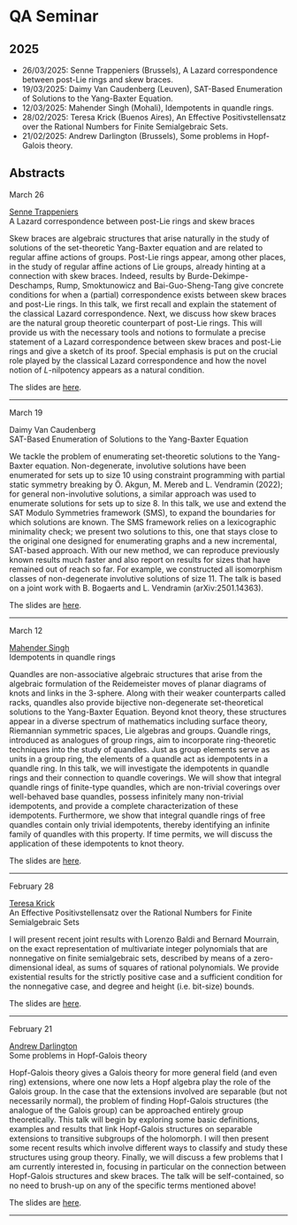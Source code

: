 # QA Seminar

## 2025

* 26/03/2025: Senne Trappeniers (Brussels), A Lazard correspondence between post-Lie rings and skew braces.
* 19/03/2025: Daimy Van Caudenberg (Leuven), SAT-Based Enumeration of Solutions to the Yang-Baxter Equation.
* 12/03/2025: Mahender Singh (Mohali), Idempotents in quandle rings. 
* 28/02/2025: Teresa Krick (Buenos Aires), An Effective Positivstellensatz over the Rational Numbers for Finite Semialgebraic Sets.
* 21/02/2025: Andrew Darlington (Brussels), Some problems in Hopf-Galois theory.

## Abstracts

March 26

[Senne Trappeniers](https://sites.google.com/view/sennetrappeniers/homepage)  
A Lazard correspondence between post-Lie rings and skew braces

Skew braces are algebraic structures that arise naturally in the study of solutions of the set-theoretic Yang-Baxter equation and are related to regular affine actions of groups. Post-Lie rings appear, among other places, in the study of regular affine actions of Lie groups, already hinting at a connection with skew braces. Indeed, results by Burde-Dekimpe-Deschamps, Rump, Smoktunowicz and Bai-Guo-Sheng-Tang give concrete conditions for when a (partial) correspondence exists between skew braces and post-Lie rings.
In this talk, we first recall and explain the statement of the classical Lazard correspondence. Next, we discuss how skew braces are the natural group theoretic counterpart of post-Lie rings. This will provide us with the necessary tools and notions to formulate a precise statement of a Lazard correspondence between skew braces and post-Lie rings and give a sketch of its proof. Special emphasis is put on the crucial role played by the classical Lazard correspondence and how the novel notion of _L_-nilpotency appears as a natural condition.

The slides are [here](2025/trappeniers.pdf).

* * * 

March 19

Daimy Van Caudenberg  
SAT-Based Enumeration of Solutions to the Yang-Baxter Equation

We tackle the problem of enumerating set-theoretic solutions to the Yang-Baxter equation.
Non-degenerate, involutive solutions have been enumerated for sets up to size 10 using constraint programming with partial static symmetry breaking by Ö. Akgun, M. Mereb and L. Vendramin (2022); for general non-involutive solutions, a similar approach was used to enumerate solutions for sets up to size 8.
In this talk, we use and extend the SAT Modulo Symmetries framework (SMS), to expand the boundaries for which solutions are known.
The SMS framework relies on a lexicographic minimality check; we present two solutions to this, one that stays close to the original one designed for enumerating graphs and a new incremental, SAT-based approach.
With our new method, we can reproduce previously known results much faster and also report on results for sizes that have remained out of reach so far.
For example, we constructed all isomorphism classes of non-degenerate involutive solutions of size 11.
The talk is based on a joint work with B. Bogaerts and L. Vendramin (arXiv:2501.14363).

The slides are [here](2025/daimy.pdf).

* * * 

March 12

[Mahender Singh](https://sites.google.com/view/mahender-singh/research)  
Idempotents in quandle rings

Quandles are non-associative algebraic structures that arise from the algebraic formulation of the Reidemeister moves of planar diagrams of knots and links in the 3-sphere. Along with their weaker counterparts called racks, quandles also provide bijective non-degenerate set-theoretical solutions to the Yang-Baxter Equation. Beyond knot theory, these structures appear in a diverse spectrum of mathematics including surface theory, Riemannian symmetric spaces, Lie algebras and groups. Quandle rings, introduced as analogues of group rings, aim to incorporate ring-theoretic techniques into the study of quandles. Just as group elements serve as units in a group ring, the elements of a quandle act as idempotents in a quandle ring. In this talk, we will investigate the idempotents in quandle rings and their connection to quandle coverings. We will show that integral quandle rings of finite-type quandles, which are non-trivial coverings over well-behaved base quandles, possess infinitely many non-trivial idempotents, and provide a complete characterization of these idempotents. Furthermore, we show that integral quandle rings of free quandles contain only trivial idempotents, thereby identifying an infinite family of quandles with this property. If time permits, we will discuss the application of these idempotents to knot theory.

The slides are [here](2025/singh.pdf).


* * * 

February 28

[Teresa Krick](http://mate.dm.uba.ar/~krick/)  
An Effective Positivstellensatz over the Rational Numbers for Finite Semialgebraic Sets

I will present recent joint results with Lorenzo Baldi and Bernard Mourrain, on the exact representation of multivariate integer polynomials that are nonnegative on finite semialgebraic sets, described by means of a zero-dimensional ideal, as sums of squares of rational polynomials. We provide existential results for the strictly positive case and a sufficient condition for the nonnegative case, and degree and height (i.e. bit-size) bounds.

The slides are [here](2025/krick.pdf). 

* * * 

February 21

[Andrew Darlington](https://sites.google.com/view/andrewdarlington)  
Some problems in Hopf-Galois theory

Hopf-Galois theory gives a Galois theory for more general field (and even ring) extensions, where one now lets a Hopf algebra play the role of the Galois group. In the case that the extensions involved are separable (but not necessarily normal), the problem of finding Hopf-Galois structures (the analogue of the Galois group) can be approached entirely group theoretically.
This talk will begin by exploring some basic definitions, examples and results that link Hopf-Galois structures on separable extensions to transitive subgroups of the holomorph. I will then present some recent results which involve different ways to classify and study these structures using group theory. Finally, we will discuss a few problems that I am currently interested in, focusing in particular on the connection between Hopf-Galois structures and skew braces.
The talk will be self-contained, so no need to brush-up on any of the specific terms mentioned above!

The slides are [here](2025/darlington.pdf). 

* * *

